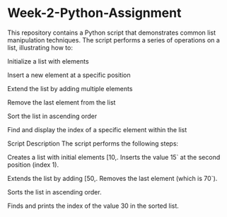 # Week-2-Python-Assignment

This repository contains a Python script that demonstrates common list manipulation techniques. The script performs a series of operations on a list, illustrating how to:

Initialize a list with elements

Insert a new element at a specific position

Extend the list by adding multiple elements

Remove the last element from the list

Sort the list in ascending order

Find and display the index of a specific element within the list

Script Description
The script performs the following steps:

Creates a list with initial elements [10,. Inserts the value 15` at the second position (index 1).

Extends the list by adding [50,. Removes the last element (which is 70`).

Sorts the list in ascending order.

Finds and prints the index of the value 30 in the sorted list.

